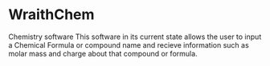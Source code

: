 # WraithChem
Chemistry software
This software in its current state allows the user to input a Chemical Formula or compound name and recieve information such as molar mass and charge about that compound or formula.
